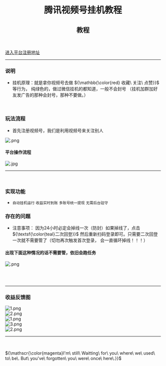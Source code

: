 <h1 align="center">腾讯视频号挂机教程</h1>


<h2 align="center">教程</h2>
<br>

[进入平台注册地址](https://www.laiqan.vip/register/58cb25)

-----------

### 说明
- 挂机原理：就是拿你视频号去做  ${\mathbb{\color{red} 收藏\ 关注\ 点赞\}}$  等行为， 纯绿色的，做过微信挂机的都知道，一般不会封号 （挂机加群加好友发广告的那种会封号，那种不要做。）
<br>

### 玩法流程
- 首先注册视频号，我们是利用视频号来关注别人

![.png](https://s2.loli.net/2024/05/15/KNAkqQ9hmDpFWUw.png)
<br>

#### 平台操作流程

![.jpg](https://s2.loli.net/2024/05/15/mJrEs3QCUk7o1nP.jpg)


-----------
<br>

### 实现功能

-  `自动挂机运行`   `收益实时到账`   `多账号统一提现`    `无需后台驻守`


### 存在的问题

- 注意事项： 因为24小时必定会掉线一次（防封）如果掉线了，点击 ${\textsf{\color{teal}二次回登\}}$ 然后重新扫码登录即可。只需要二次回登一次就不需要管了（切勿再次触发首次登录， 会一直循环掉线！！！）


#### 出现下面这种情况的话不需要管，依旧会跑任务
![.png](https://s2.loli.net/2024/05/15/3nFaNdvVDOCE2lz.png)


<br>
<br>

-----------


###  收益反馈图

![1.png](https://s2.loli.net/2024/05/15/CQ4aIq9Z2gMXUwW.png)
<br>
![2.png](https://s2.loli.net/2024/05/15/Aw1gLsOfQBucCnZ.png)
<br>
![1.png](https://s2.loli.net/2024/05/16/mely8QVLMFhn2XU.png)
<br>
![3.png](https://s2.loli.net/2024/05/15/mKHoYr6zEqB9aQs.png)
<br>
![2.png](https://s2.loli.net/2024/05/16/r7Ptmd3X8HjpOU2.png)
<br>

-----------
<br>

${\mathscr{\color{magenta}I'm\ still\ Waitting\ for\ you\ where\ we\ used\ to\ be\. But\ you've\ forgotten\ you\ were\ once\ here\.}}$


